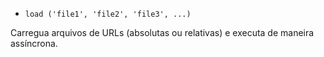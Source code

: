 * `load ('file1', 'file2', 'file3', ...)`

Carregua arquivos de URLs (absolutas ou relativas) e executa de maneira assíncrona.
